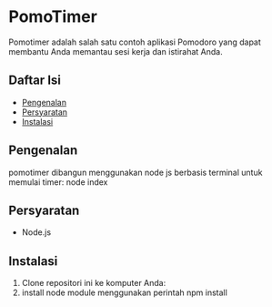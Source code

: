 # PomoTimer
 Pomotimer adalah salah satu contoh aplikasi Pomodoro  yang dapat membantu Anda memantau sesi kerja dan istirahat Anda.
## Daftar Isi
- [Pengenalan](#pengenalan)
- [Persyaratan](#persyaratan)
- [Instalasi](#instalasi)


## Pengenalan
pomotimer dibangun menggunakan node js berbasis terminal untuk memulai timer:
node index <menit><seconds>
## Persyaratan
- Node.js 

## Instalasi
1. Clone repositori ini ke komputer Anda:
2. install node module menggunakan perintah npm install
